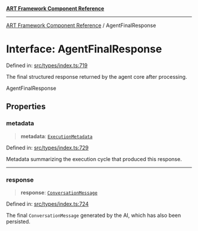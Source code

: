 [**ART Framework Component Reference**](../README.md)

***

[ART Framework Component Reference](../README.md) / AgentFinalResponse

# Interface: AgentFinalResponse

Defined in: [src/types/index.ts:719](https://github.com/hashangit/ART/blob/1e49ae91e230443ba790ac800658233963b3d60c/src/types/index.ts#L719)

The final structured response returned by the agent core after processing.

 AgentFinalResponse

## Properties

### metadata

> **metadata**: [`ExecutionMetadata`](ExecutionMetadata.md)

Defined in: [src/types/index.ts:729](https://github.com/hashangit/ART/blob/1e49ae91e230443ba790ac800658233963b3d60c/src/types/index.ts#L729)

Metadata summarizing the execution cycle that produced this response.

***

### response

> **response**: [`ConversationMessage`](ConversationMessage.md)

Defined in: [src/types/index.ts:724](https://github.com/hashangit/ART/blob/1e49ae91e230443ba790ac800658233963b3d60c/src/types/index.ts#L724)

The final `ConversationMessage` generated by the AI, which has also been persisted.
